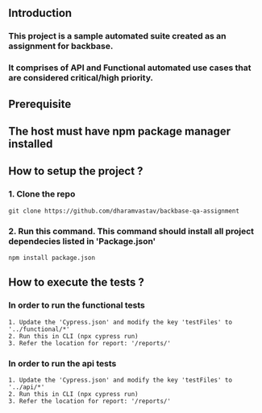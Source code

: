 ## Introduction
### This project is a sample automated suite created as an assignment for backbase.
### It comprises of API and Functional automated use cases that are considered critical/high priority.

## Prerequisite
## The host must have npm package manager installed

## How to setup the project ?

### 1. Clone the repo
    git clone https://github.com/dharamvastav/backbase-qa-assignment

### 2. Run this command. This command should install all project dependecies listed in 'Package.json'
    npm install package.json

## How to execute the tests ?

### In order to run the functional tests
    1. Update the 'Cypress.json' and modify the key 'testFiles' to '../functional/*'
    2. Run this in CLI (npx cypress run)
    3. Refer the location for report: '/reports/'
         
### In order to run the api tests
    1. Update the 'Cypress.json' and modify the key 'testFiles' to '../api/*'
    2. Run this in CLI (npx cypress run)
    3. Refer the location for report: '/reports/'